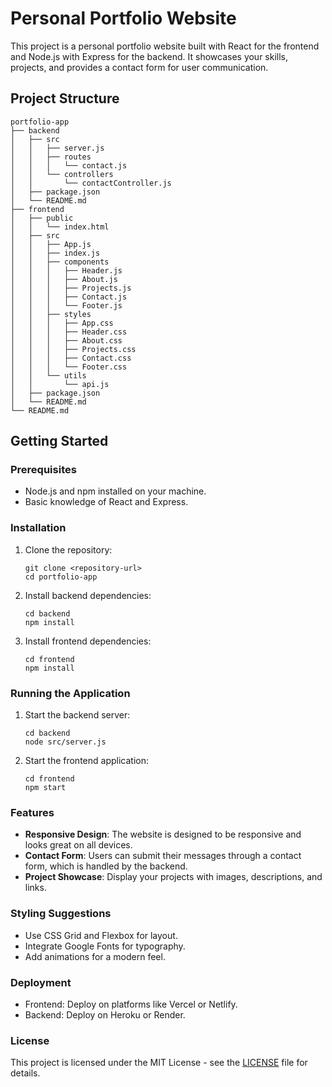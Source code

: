 # Personal Portfolio Website

This project is a personal portfolio website built with React for the frontend and Node.js with Express for the backend. It showcases your skills, projects, and provides a contact form for user communication.

## Project Structure

```
portfolio-app
├── backend
│   ├── src
│   │   ├── server.js
│   │   ├── routes
│   │   │   └── contact.js
│   │   └── controllers
│   │       └── contactController.js
│   ├── package.json
│   └── README.md
├── frontend
│   ├── public
│   │   └── index.html
│   ├── src
│   │   ├── App.js
│   │   ├── index.js
│   │   ├── components
│   │   │   ├── Header.js
│   │   │   ├── About.js
│   │   │   ├── Projects.js
│   │   │   ├── Contact.js
│   │   │   └── Footer.js
│   │   ├── styles
│   │   │   ├── App.css
│   │   │   ├── Header.css
│   │   │   ├── About.css
│   │   │   ├── Projects.css
│   │   │   ├── Contact.css
│   │   │   └── Footer.css
│   │   └── utils
│   │       └── api.js
│   ├── package.json
│   └── README.md
└── README.md
```

## Getting Started

### Prerequisites

- Node.js and npm installed on your machine.
- Basic knowledge of React and Express.

### Installation

1. Clone the repository:
   ```
   git clone <repository-url>
   cd portfolio-app
   ```

2. Install backend dependencies:
   ```
   cd backend
   npm install
   ```

3. Install frontend dependencies:
   ```
   cd frontend
   npm install
   ```

### Running the Application

1. Start the backend server:
   ```
   cd backend
   node src/server.js
   ```

2. Start the frontend application:
   ```
   cd frontend
   npm start
   ```

### Features

- **Responsive Design**: The website is designed to be responsive and looks great on all devices.
- **Contact Form**: Users can submit their messages through a contact form, which is handled by the backend.
- **Project Showcase**: Display your projects with images, descriptions, and links.

### Styling Suggestions

- Use CSS Grid and Flexbox for layout.
- Integrate Google Fonts for typography.
- Add animations for a modern feel.

### Deployment

- Frontend: Deploy on platforms like Vercel or Netlify.
- Backend: Deploy on Heroku or Render.

### License

This project is licensed under the MIT License - see the [LICENSE](LICENSE) file for details.